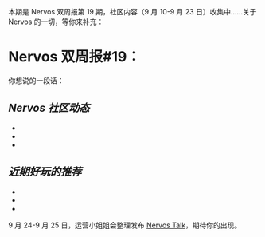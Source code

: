 本期是 Nervos 双周报第 19 期，社区内容（9 月 10-9 月 23 日）收集中......关于 Nervos 的一切，等你来补充：


# Nervos 双周报#19：
你想说的一段话：

## ***Nervos 社区动态***

-

-

-


## ***近期好玩的推荐***

-

-

-



9 月 24-9 月 25 日，运营小姐姐会整理发布 [Nervos Talk](https://talk.nervos.org/)，期待你的出现。
